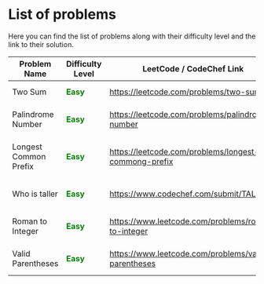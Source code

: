 # List of problems

Here you can find the list of problems along with their difficulty level and the link to their solution.

| Problem Name          | Difficulty Level                                          | LeetCode / CodeChef Link                             | Solution                                                                                                                           |
|-----------------------|-----------------------------------------------------------|------------------------------------------------------|------------------------------------------------------------------------------------------------------------------------------------|
| Two Sum               | <span style="color: green; font-weight: bold">Easy</span> | https://leetcode.com/problems/two-sum                | [Two Sums Solution](https://github.com/pythonhubdev/lets_solve_problems/blob/main/Python/two_sum_lc.py)                            |
| Palindrome Number     | <span style="color: green; font-weight: bold">Easy</span> | https://leetcode.com/problems/palindrome-number      | [Palindrome Number Solution](https://github.com/pythonhubdev/lets_solve_problems/blob/main/Python/palindrome_number_lc.py)         |
| Longest Common Prefix | <span style="color: green; font-weight: bold">Easy</span> | https://leetcode.com/problems/longest-commong-prefix | [Longest Common Prefix Solution](https://github.com/pythonhubdev/lets_solve_problems/blob/main/Python/longest_common_prefix_lc.py) |
| Who is taller         | <span style="color: green; font-weight: bold">Easy</span> | https://www.codechef.com/submit/TALLER               | [Who is Taller! Solution](https://github.com/pythonhubdev/lets_solve_problems/blob/main/Python/who_is_taller_cf.py)                |
| Roman to Integer      | <span style="color: green; font-weight: bold">Easy</span> | https://www.leetcode.com/problems/roman-to-integer   | [Roman to Integer! Solution](https://github.com/pythonhubdev/lets_solve_problems/blob/main/Python/roman_to_integer_lc.py)          |
| Valid Parentheses     | <span style="color: green; font-weight: bold">Easy</span> | https://www.leetcode.com/problems/valid-parentheses  | [Roman to Integer! Solution](https://github.com/pythonhubdev/lets_solve_problems/blob/main/Python/valid_parentheses_lc.py)         |
